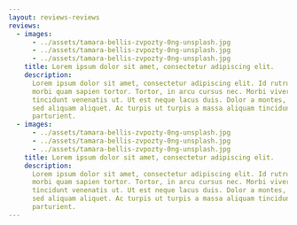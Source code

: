 ```yaml
---
layout: reviews-reviews
reviews:
  - images:
      - ../assets/tamara-bellis-zvpozty-0ng-unsplash.jpg
      - ../assets/tamara-bellis-zvpozty-0ng-unsplash.jpg
      - ../assets/tamara-bellis-zvpozty-0ng-unsplash.jpg
    title: Lorem ipsum dolor sit amet, consectetur adipiscing elit.
    description:
      Lorem ipsum dolor sit amet, consectetur adipiscing elit. Id rutrum
      morbi quam sapien tortor. Tortor, in arcu cursus nec. Morbi viverra arcu
      tincidunt venenatis ut. Ut est neque lacus duis. Dolor a montes, vel, enim
      sed aliquam aliquet. Ac turpis ut turpis a massa aliquam tincidunt leo
      parturient.
  - images:
      - ../assets/tamara-bellis-zvpozty-0ng-unsplash.jpg
      - ../assets/tamara-bellis-zvpozty-0ng-unsplash.jpg
      - ../assets/tamara-bellis-zvpozty-0ng-unsplash.jpg
    title: Lorem ipsum dolor sit amet, consectetur adipiscing elit.
    description:
      Lorem ipsum dolor sit amet, consectetur adipiscing elit. Id rutrum
      morbi quam sapien tortor. Tortor, in arcu cursus nec. Morbi viverra arcu
      tincidunt venenatis ut. Ut est neque lacus duis. Dolor a montes, vel, enim
      sed aliquam aliquet. Ac turpis ut turpis a massa aliquam tincidunt leo
      parturient.
---
```

